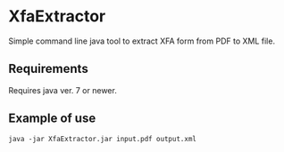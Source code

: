 # XfaExtractor
Simple command line java tool to extract XFA form from PDF to XML file.

## Requirements
Requires java ver. 7 or newer.

## Example of use
```
java -jar XfaExtractor.jar input.pdf output.xml
```